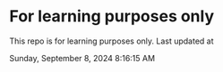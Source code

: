 # For learning purposes only
This repo is for learning purposes only.
Last updated at

Sunday, September 8, 2024 8:16:15 AM

